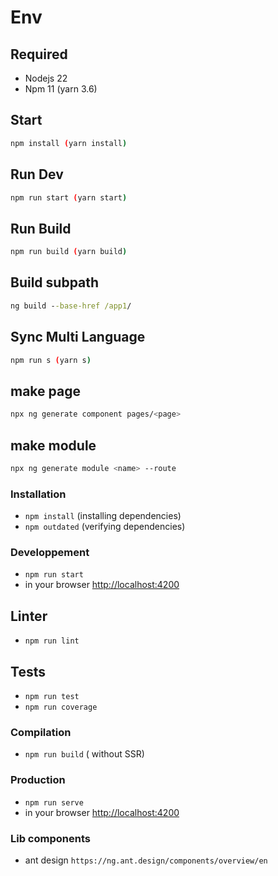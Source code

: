 # Env
## Required
- Nodejs 22
- Npm 11 (yarn 3.6)

## Start
```bash
npm install (yarn install)
```

## Run Dev
```bash
npm run start (yarn start)
```

## Run Build
```bash
npm run build (yarn build)
```

## Build subpath
```cmd
ng build --base-href /app1/
```

## Sync Multi Language
```bash
npm run s (yarn s)
```

## make page

```bash
npx ng generate component pages/<page>
```

## make module

```bash
npx ng generate module <name> --route
```
### Installation
* `npm install` (installing dependencies)
* `npm outdated` (verifying dependencies)

### Developpement
* `npm run start`
* in your browser [http://localhost:4200](http://localhost:4200) 

## Linter
* `npm run lint`

## Tests
* `npm run test`
* `npm run coverage`

### Compilation
* `npm run build`       ( without SSR)

### Production
* `npm run serve`
* in your browser [http://localhost:4200](http://localhost:4200) 

### Lib components
* ant design `https://ng.ant.design/components/overview/en`